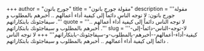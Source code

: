 +++
author = "جورج باتون"
title = "مقولة جورج باتون"
description = '''مقولة جورج باتون: لا توجه الناس دائماً إلى كيفية أداء أعمالهم .. أخبرهم بالمطلوب و سيفاجئونك بابتكاراتهم .'''
quote = '''لا توجه الناس دائماً إلى كيفية أداء أعمالهم .. أخبرهم بالمطلوب و سيفاجئونك بابتكاراتهم .'''
slug = '''لا-توجه-الناس-دائماً-إلى-كيفية-أداء-أعمالهم--أخبرهم-بالمطلوب-و-سيفاجئونك-بابتكاراتهم'''
+++
لا توجه الناس دائماً إلى كيفية أداء أعمالهم .. أخبرهم بالمطلوب و سيفاجئونك بابتكاراتهم .
